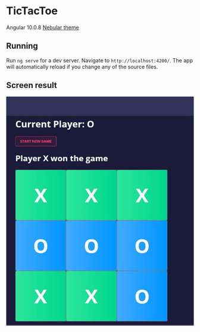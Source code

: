 # TicTacToe

Angular 10.0.8
[Nebular theme](https://akveo.github.io/nebular/) 

## Running

Run `ng serve` for a dev server. Navigate to `http://localhost:4200/`. The app will automatically reload if you change any of the source files.

## Screen result

![Screenshot result](result.jpg)
